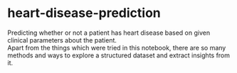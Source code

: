 # heart-disease-prediction
Predicting whether or not a patient has heart disease based on given clinical parameters about the patient.  
Apart from the things which were tried in this notebook, there are so many methods and ways to explore a structured dataset and extract insights from it.
